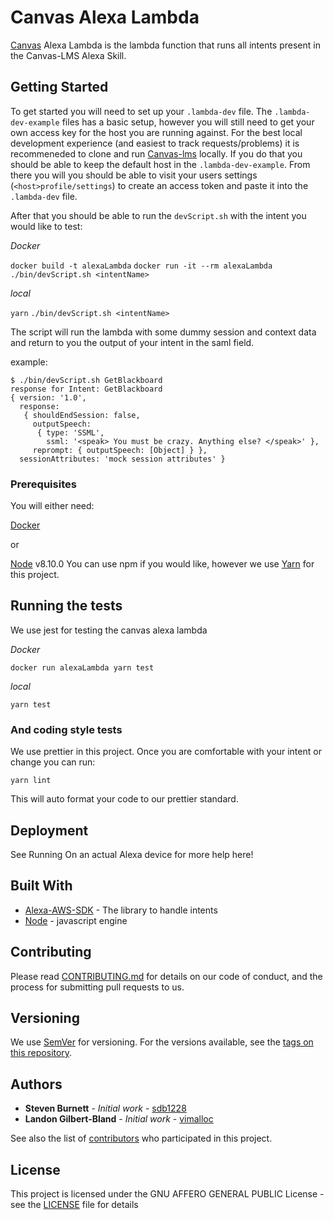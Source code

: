 # Canvas Alexa Lambda

[Canvas](https://github.com/instructure/canvas-lms) Alexa Lambda is the lambda function that runs all intents present in the Canvas-LMS Alexa Skill.

## Getting Started

To get started you will need to set up your `.lambda-dev` file. The `.lambda-dev-example` files has a basic setup, however you will still need to get your own
access key for the host you are running against.  For the best local development experience (and easiest to track requests/problems) it is recommeneded to clone
and run [Canvas-lms](https://github.com/instructure/canvas-lms) locally.  If you do that you should be able to keep the default host in the `.lambda-dev-example`.
From there you will you should be able to visit your users settings (`<host>profile/settings`) to create an access token and paste it into the `.lambda-dev` file.

After that you should be able to run the `devScript.sh` with the intent you would like to test:

*Docker*

`docker build -t alexaLambda`
`docker run -it --rm alexaLambda ./bin/devScript.sh <intentName>`

*local*

`yarn`
`./bin/devScript.sh <intentName>`

The script will run the lambda with some dummy session and context data and return to you
the output of your intent in the saml field.

example:

```
$ ./bin/devScript.sh GetBlackboard
response for Intent: GetBlackboard
{ version: '1.0',
  response:
   { shouldEndSession: false,
     outputSpeech:
      { type: 'SSML',
        ssml: '<speak> You must be crazy. Anything else? </speak>' },
     reprompt: { outputSpeech: [Object] } },
  sessionAttributes: 'mock session attributes' }
```

### Prerequisites

You will either need:

[Docker](https://www.docker.com/)

or

[Node](https://nodejs.org/en/) v8.10.0
You can use npm if you would like, however we use [Yarn](https://yarnpkg.com/lang/en/) for this project.

## Running the tests

We use jest for testing the canvas alexa lambda

*Docker*

`docker run alexaLambda yarn test`

*local*

`yarn test`

### And coding style tests

We use prettier in this project.  Once you are comfortable with your intent or change you can run:

`yarn lint`

This will auto format your code to our prettier standard.

## Deployment

See Running On an actual Alexa device for more help here!

## Built With

* [Alexa-AWS-SDK](https://github.com/alexa/alexa-skills-kit-sdk-for-nodejs) - The library to handle intents
* [Node](https://nodejs.org/en/) - javascript engine

## Contributing

Please read [CONTRIBUTING.md](https://gist.github.com/PurpleBooth/b24679402957c63ec426) for details on our code of conduct, and the process for submitting pull requests to us.

## Versioning

We use [SemVer](http://semver.org/) for versioning. For the versions available, see the [tags on this repository](https://github.com/your/project/tags).

## Authors

* **Steven Burnett** - *Initial work* - [sdb1228](https://github.com/sdb1228)
* **Landon Gilbert-Bland** - *Initial work* - [vimalloc](https://github.com/vimalloc)

See also the list of [contributors](https://github.com/instructure/canvas-alexa-lambda/graphs/contributors) who participated in this project.

## License

This project is licensed under the GNU AFFERO GENERAL PUBLIC License - see the [LICENSE](LICENSE) file for details
